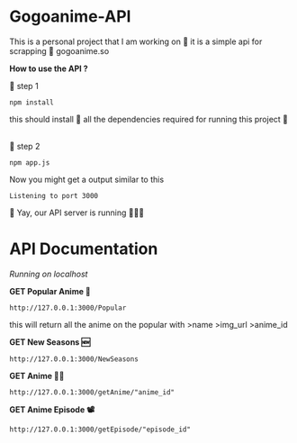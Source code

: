 # Gogoanime-API
This is a personal project that I am working on 🧰
it is a simple api for scrapping 🔪 gogoanime.so 

**How to use the API ?**
<br />

🔢 step 1
```
npm install
```
this should install 🔻 all the dependencies required for running this project 📂

<br />
🔢 step 2

```
npm app.js
```
Now you might get a output similar to this

```
Listening to port 3000
```
🥳 Yay, our API server is running 🏃‍♂️💨


# API Documentation

*Running on localhost*

**GET Popular Anime 🍿**
```
http://127.0.0.1:3000/Popular
```
this will return all the anime on the popular with >name >img_url >anime_id

**GET New Seasons 🆕**
```
http://127.0.0.1:3000/NewSeasons
```


**GET Anime 🕵️‍♂️**
```
http://127.0.0.1:3000/getAnime/"anime_id"
```


**GET Anime Episode 📽**
```
http://127.0.0.1:3000/getEpisode/"episode_id"
```
